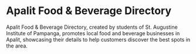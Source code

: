 # Apalit Food & Beverage Directory
Apalit Food &amp; Beverage Directory, created by students of St. Augustine Institute of Pampanga, promotes local food and beverage businesses in Apalit, showcasing their details to help customers discover the best spots in the area.

